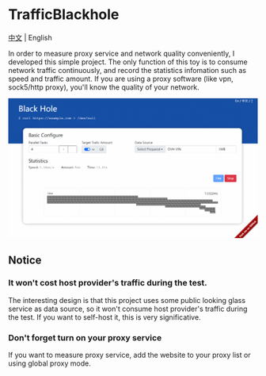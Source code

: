 # TrafficBlackhole

[中文](./readme_cn.md) | English

In order to measure proxy service and network quality conveniently, I developed this simple project. The only function of this toy is to consume network traffic continuously, and record the statistics infomation such as speed and traffic amount.  If you are using a proxy software (like vpn, sock5/http proxy), you'll know the quality of your network.

<img src="./docs/screenshot_en.gif">

## Notice

### It **won't** cost host provider's traffic during the test.
The interesting design is that this project uses some public looking glass service as data source, so it won't consume host provider's traffic during the test. If you want to self-host it, this is very significative.

### Don't forget turn on your proxy service
If you want to measure proxy service, add the website to your proxy list or using global proxy mode.